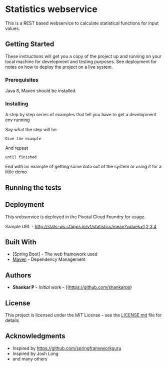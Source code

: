 # Statistics webservice

This is a REST based webservice to calculate statistical functions for input values.

## Getting Started

These instructions will get you a copy of the project up and running on your local machine for development and testing purposes. See deployment for notes on how to deploy the project on a live system.

### Prerequisites

Java 8, Maven should be installed.


### Installing

A step by step series of examples that tell you have to get a development env running

Say what the step will be

```
Give the example
```

And repeat

```
until finished
```

End with an example of getting some data out of the system or using it for a little demo

## Running the tests



## Deployment

This webservice is deployed in the Pivotal Cloud Foundry for usage.

Sample URL - http://stats-ws.cfapps.io/v1/statistics/mean?values=1,2,3,4

## Built With

* [Spring Boot] - The web framework used
* [Maven](https://maven.apache.org/) - Dependency Management



## Authors

* **Shankar P** - *Initial work* - [(https://github.com/shankarps)


## License

This project is licensed under the MIT License - see the [LICENSE.md](LICENSE.md) file for details

## Acknowledgments

* Inspired by https://github.com/springframeworkguru
* Inspired by Josh Long 
* and many others

